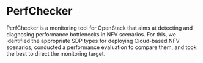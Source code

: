 # PerfChecker
PerfChecker is a monitoring tool for OpenStack that aims at detecting and diagnosing performance bottlenecks in NFV scenarios. For this, we identified the appropriate SDP types for deploying Cloud-based NFV scenarios, conducted a performance evaluation to compare them, and took the best to direct the monitoring target. 
